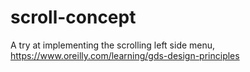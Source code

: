 # scroll-concept

A try at implementing the scrolling left side menu, https://www.oreilly.com/learning/gds-design-principles
